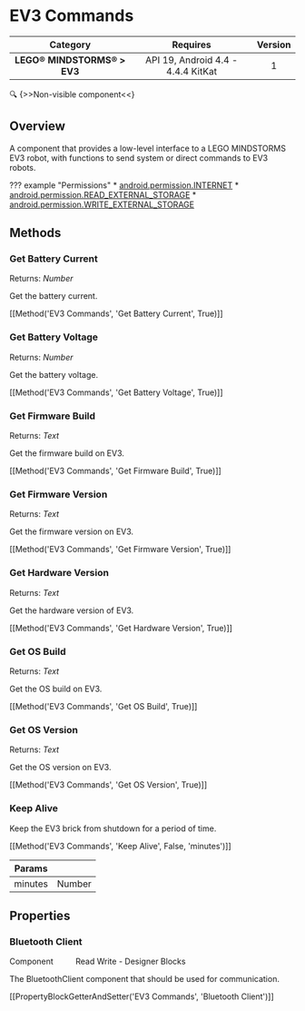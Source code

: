 # EV3 Commands

| Category | Requires | Version |
|:--------:|:-------:|:--------:|
|**LEGO® MINDSTORMS® > EV3**|<span class="chip chip-any">API 19, Android 4.4 - 4.4.4 KitKat</span>|<span class="chip chip-number">1</span>|

:mag: {>>Non-visible component<<}

## Overview

A component that provides a low-level interface to a LEGO MINDSTORMS EV3 robot, with functions to send system or direct commands to EV3 robots.

??? example "Permissions"
    * [android.permission.INTERNET](https://developer.android.com/reference/android/Manifest.permission.html#INTERNET)
    * [android.permission.READ_EXTERNAL_STORAGE](https://developer.android.com/reference/android/Manifest.permission.html#READ_EXTERNAL_STORAGE)
    * [android.permission.WRITE_EXTERNAL_STORAGE](https://developer.android.com/reference/android/Manifest.permission.html#WRITE_EXTERNAL_STORAGE)


## Methods

### Get Battery Current

<span class="chip chip-number">Returns: <i>Number</i></span> 

Get the battery current.

[[Method('EV3 Commands', 'Get Battery Current', True)]]

### Get Battery Voltage

<span class="chip chip-number">Returns: <i>Number</i></span> 

Get the battery voltage.

[[Method('EV3 Commands', 'Get Battery Voltage', True)]]

### Get Firmware Build

<span class="chip chip-text">Returns: <i>Text</i></span> 

Get the firmware build on EV3.

[[Method('EV3 Commands', 'Get Firmware Build', True)]]

### Get Firmware Version

<span class="chip chip-text">Returns: <i>Text</i></span> 

Get the firmware version on EV3.

[[Method('EV3 Commands', 'Get Firmware Version', True)]]

### Get Hardware Version

<span class="chip chip-text">Returns: <i>Text</i></span> 

Get the hardware version of EV3.

[[Method('EV3 Commands', 'Get Hardware Version', True)]]

### Get OS Build

<span class="chip chip-text">Returns: <i>Text</i></span> 

Get the OS build on EV3.

[[Method('EV3 Commands', 'Get OS Build', True)]]

### Get OS Version

<span class="chip chip-text">Returns: <i>Text</i></span> 

Get the OS version on EV3.

[[Method('EV3 Commands', 'Get OS Version', True)]]

### Keep Alive

Keep the EV3 brick from shutdown for a period of time.

[[Method('EV3 Commands', 'Keep Alive', False, 'minutes')]]

| Params | []() |
|--------|------|
|minutes|<span class="chip chip-number">Number</span>|


## Properties

### Bluetooth Client

<span class="chip chip-component">Component</span>&nbsp;&nbsp;&nbsp;&nbsp;&nbsp;&nbsp;&nbsp;&nbsp;&nbsp;&nbsp;<span class="chip chip-rw">Read</span> <span class="chip chip-rw">Write</span> - <span class="chip chip-bd">Designer</span> <span class="chip chip-bd">Blocks</span> 

The BluetoothClient component that should be used for communication.

[[PropertyBlockGetterAndSetter('EV3 Commands', 'Bluetooth Client')]]